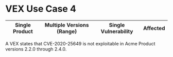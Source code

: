 # VEX Use Case 4

| Single Product | Multiple Versions (Range) | Single Vulnerability | Affected |
| --- | --- | --- | --- |

A VEX states that CVE-2020-25649 is not exploitable in Acme Product versions 2.2.0 through 2.4.0.
